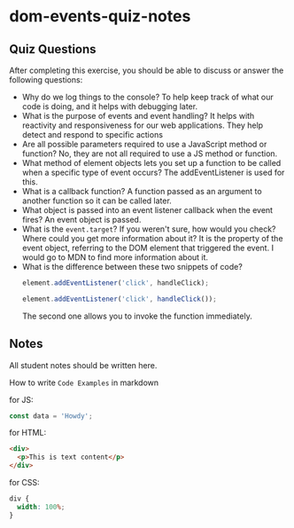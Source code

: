 # dom-events-quiz-notes

## Quiz Questions

After completing this exercise, you should be able to discuss or answer the following questions:

- Why do we log things to the console?
  To help keep track of what our code is doing, and it helps with debugging later.
- What is the purpose of events and event handling?
  It helps with reactivity and responsiveness for our web applications. They help detect and respond to specific actions
- Are all possible parameters required to use a JavaScript method or function?
  No, they are not all required to use a JS method or function.
- What method of element objects lets you set up a function to be called when a specific type of event occurs?
  The addEventListener is used for this.
- What is a callback function?
  A function passed as an argument to another function so it can be called later.
- What object is passed into an event listener callback when the event fires?
  An event object is passed.
- What is the `event.target`? If you weren't sure, how would you check? Where could you get more information about it?
  It is the property of the event object, referring to the DOM element that triggered the event. I would go to MDN to find more information about it.
- What is the difference between these two snippets of code?
  ```js
  element.addEventListener('click', handleClick);
  ```
  ```js
  element.addEventListener('click', handleClick());
  ```
  The second one allows you to invoke the function immediately.

## Notes

All student notes should be written here.

How to write `Code Examples` in markdown

for JS:

```javascript
const data = 'Howdy';
```

for HTML:

```html
<div>
  <p>This is text content</p>
</div>
```

for CSS:

```css
div {
  width: 100%;
}
```
